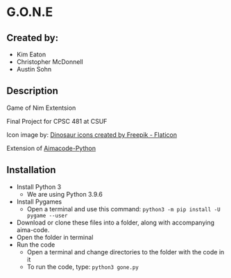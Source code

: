 # G.O.N.E
## Created by:
 * Kim Eaton 
 * Christopher McDonnell
 * Austin Sohn

## Description
Game of Nim Extentsion

Final Project for CPSC 481 at CSUF

Icon image by: <a href="https://www.flaticon.com/free-icons/dinosaur" title="dinosaur icons">Dinosaur icons created by Freepik - Flaticon</a> 

Extension of <a href = "https://github.com/aimacode/aima-python" title = "Aimacode-Python"> Aimacode-Python </a>

## Installation
* Install Python 3
  * We are using Python 3.9.6
* Install Pygames
  * Open a terminal and use this command: ```python3 -m pip install -U pygame --user```
* Download or clone these files into a folder, along with accompanying aima-code.
* Open the folder in terminal
* Run the code
  * Open a terminal and change directories to the folder with the code in it
  * To run the code, type: ```python3 gone.py```
